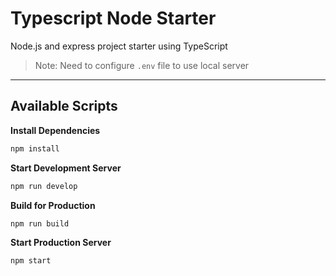 # Typescript Node Starter

Node.js and express project starter using TypeScript

> Note: Need to configure `.env` file to use local server

---

## Available Scripts

**Install Dependencies**

```bash
npm install
```

**Start Development Server**

```bash
npm run develop
```

**Build for Production**

```bash
npm run build
```

**Start Production Server**

```bash
npm start
```
